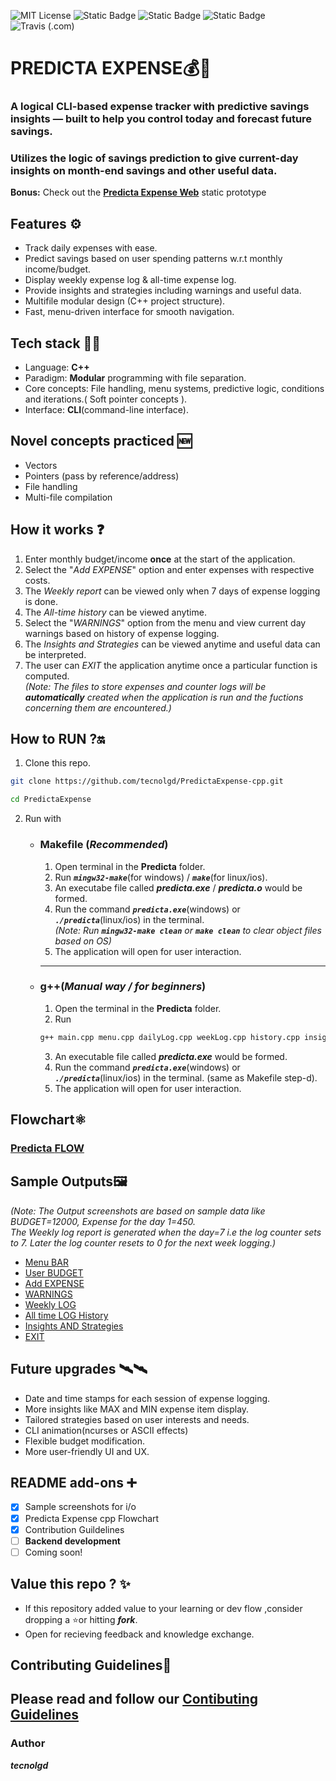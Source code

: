 ![MIT License](https://img.shields.io/github/license/tecnolgd/PredictaExpense-cpp.svg)
![Static Badge](https://img.shields.io/badge/tools-Open_Source-blue)
![Static Badge](https://img.shields.io/badge/interface-CLI-white)
![Static Badge](https://img.shields.io/badge/version-v1.1-red)
![Travis (.com)](https://img.shields.io/travis/com/tecnolgd/Predicta-Expense-cpp)

# PREDICTA EXPENSE💰🔮
### A logical CLI-based **expense** tracker with **predictive** savings insights — built to help you control today and forecast future savings.    
### Utilizes the logic of savings prediction to give **current-day** insights on month-end savings and other **useful** data.
**Bonus:** Check out the [**Predicta Expense Web**](https://tecnolgd.github.io/Predicta-Expense-Web) static prototype
 
 ## Features ⚙️
 * Track daily expenses with ease.
 * Predict savings based on user spending patterns w.r.t monthly income/budget.
 * Display weekly expense log & all-time expense log.
 * Provide insights and strategies including warnings and useful data.
 * Multifile modular design (C++ project structure).
 * Fast, menu-driven interface for smooth navigation.
 
 ## Tech stack 🚀🚀
 * Language: **C++**
 * Paradigm: **Modular** programming with file separation.
 * Core concepts: File handling, menu systems, predictive logic, conditions and iterations.( Soft pointer concepts ).
 * Interface: **CLI**(command-line interface).
 
 ## Novel concepts practiced 🆕
 * Vectors
 * Pointers (pass by reference/address)
 * File handling
 * Multi-file compilation
 
 ## How it works ❓
 1) Enter monthly budget/income **once** at the start of the application.
 2) Select the "*Add EXPENSE*" option and enter expenses with respective costs.
 3) The *Weekly report* can be viewed only when 7 days of expense logging is done.
 4) The *All-time history* can be viewed anytime.
 5) Select the "*WARNINGS*" option from the menu and view current day warnings based on history of expense logging.
 6) The *Insights and Strategies* can be viewed anytime and useful data can be interpreted.
 7) The user can *EXIT* the application anytime once a particular function is computed.  
 *(Note: The files to store expenses and counter logs will be **automatically** created when the application is run and the fuctions concerning them are encountered.)*
 
 ## How to RUN ?🔛
 1) Clone this repo.
```bash
git clone https://github.com/tecnolgd/PredictaExpense-cpp.git
```
```bash
cd PredictaExpense  
```
      
 2) Run with  
    * ### Makefile (*Recommended*)
        1. Open terminal in the **Predicta** folder. 
        2. Run ***`mingw32-make`***(for windows) / ***`make`***(for linux/ios).
        3. An executabe file called ***predicta.exe*** / ***predicta.o*** would be formed.
        4. Run the command ***`predicta.exe`***(windows) or ***`./predicta`***(linux/ios) in the terminal.  
        *(Note: Run ***`mingw32-make clean`*** or ***`make clean`*** to clear object files based on OS)*
        5. The application will open for user interaction.
        ---

    * ### g++(*Manual way / for beginners*)     
        1. Open the terminal in the **Predicta** folder.
        2. Run
        ```bash
        g++ main.cpp menu.cpp dailyLog.cpp weekLog.cpp history.cpp insights.cpp userBudget.cpp warning.cpp -o predicta
        ```
        3. An executable file called ***predicta.exe*** would be formed.
        4. Run the command ***`predicta.exe`***(windows) or ***`./predicta`***(linux/ios) in the terminal. (same as Makefile step-d).
        5. The application will open for user interaction.

## Flowchart⚛️
### [Predicta **FLOW**](output_img/Flowchart_1.png)

 ## Sample Outputs🖼️
 *(Note: The Output screenshots are based on sample data like BUDGET=12000, Expense for the day 1=450.*    
 *The Weekly log report is generated when the day=7 i.e the log counter sets to 7. Later the log counter resets to 0 for the next week logging.)*
* [Menu BAR](output_img/menu_img.png)    
* [User BUDGET](output_img/Budget.png)
* [Add EXPENSE](output_img/Expense_log.png)
* [WARNINGS](output_img/warnings_3.png)
* [Weekly LOG](output_img/week_log.png)
* [All time LOG History](output_img/All_time_log.png)
* [Insights AND Strategies](output_img/insights_3.png)
* [EXIT](output_img/exit.png)
 
 
 ## Future upgrades 🛰️🛰️
 * Date and time stamps for each session of expense logging.
 * More insights like MAX and MIN expense item display.
 * Tailored strategies based on user interests and needs.
 * CLI animation(ncurses or ASCII effects)
 * Flexible budget modification.
 * More user-friendly UI and UX.
 
 ## README add-ons ➕   
- [x] Sample screenshots for i/o
- [x] Predicta Expense cpp Flowchart
- [x] Contribution Guildelines
- [ ] **Backend development**
- [ ] Coming soon!
 
 ## Value this repo ? ✨
*  If this repository added value to your learning or dev flow ,consider dropping a ⭐or hitting ***fork***.  
* Open for recieving feedback and knowledge exchange.
 
 ## Contributing Guidelines📜
 Please read and follow our [Contibuting Guidelines](CONTRIBUTING.md)
 ---
 ### Author     
 ***tecnolgd***

 




